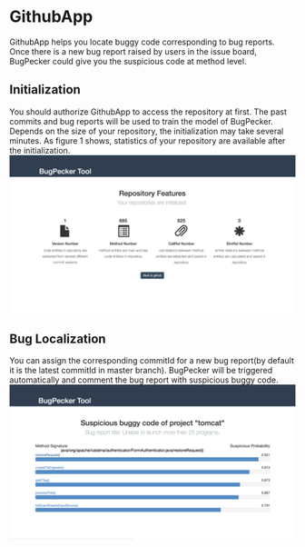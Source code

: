 # GithubApp
GithubApp helps you locate buggy code corresponding to bug reports.
Once there is a new bug report raised by users in the issue board, BugPecker could give you the suspicious code at method level. 

## Initialization
You should authorize GithubApp to access the repository at first.
The past commits and bug reports will be used to train the model of BugPecker.
Depends on the size of your repository, the initialization may take several minutes.
As figure 1 shows, statistics of your repository are available after the initialization.
![avatar](https://raw.githubusercontent.com/Tekfei/test/master/2.png)
## Bug Localization
You can assign the corresponding commitId for a new bug report(by default it is the latest commitId in master branch).
BugPecker will be triggered automatically and comment the bug report with suspicious buggy code.
![avatar](https://raw.githubusercontent.com/Tekfei/test/master/result.png)

